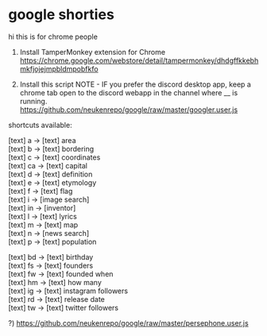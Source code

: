 # google shorties

hi this is for chrome people

1) Install TamperMonkey extension for Chrome  
https://chrome.google.com/webstore/detail/tampermonkey/dhdgffkkebhmkfjojejmpbldmpobfkfo

2) Install this script  NOTE - IF you prefer the discord desktop app, keep a chrome tab open to the discord webapp in the channel where __ is running.  
https://github.com/neukenrepo/google/raw/master/googler.user.js

shortcuts available:  

[text] a ->	[text] area  
[text] b ->	[text] bordering  
[text] c ->	[text] coordinates  
[text] ca ->	[text] capital  
[text] d -> [text] definition  
[text] e -> [text] etymology  
[text] f -> [text] flag  
[text] i -> [image search]  
[text] in -> [inventor]  
[text] l -> [text] lyrics  
[text] m -> [text] map  
[text] n -> [news search]  
[text] p -> [text] population  

[text] bd -> [text] birthday  
[text] fs -> [text] founders  
[text] fw -> [text] founded when  
[text] hm -> [text] how many  
[text] ig -> [text] instagram followers  
[text] rd -> [text] release date  
[text] tw -> [text] twitter followers  
  
?) https://github.com/neukenrepo/google/raw/master/persephone.user.js
